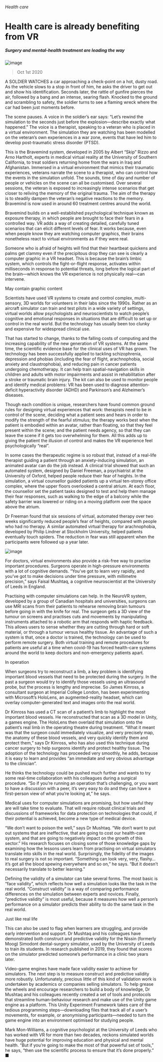 ###### Health care

# Health care is already benefiting from VR 

##### Surgery and mental-health treatment are leading the way 

![image](images/20201003_TQP087_0.jpg) 

> Oct 1st 2020 


A  SOLDIER WATCHES a car approaching a check-point on a hot, dusty road. As the vehicle slows to a stop in front of him, he asks the driver to get out and show his identification. Seconds later, the rattle of gunfire pierces the air, followed by a bang and an intense, searing flash. Knocked to the ground and scrambling to safety, the soldier turns to see a flaming wreck where the car had been just moments before.


The scene pauses. A voice in the soldier’s ear says: “Let’s rewind the simulation to the seconds just before the explosion—describe exactly what happened.” The voice is a therapist, speaking to a veteran who is placed in a virtual environment. The simulation they are watching has been modelled on the veteran’s own experiences in a war zone, events that have led him to develop post-traumatic stress disorder (PTSD).



This is the Bravemind system, developed in 2005 by Albert “Skip” Rizzo and Arno Hartholt, experts in medical virtual reality at the University of Southern California, to treat soldiers returning home from the wars in Iraq and Afghanistan. Immersed in a virtual environment that mimics their traumatic experiences, veterans narrate the scene to a therapist, who can control how the events in the simulation unfold. The sounds, time of day and number of people or vehicles on the scene can all be customised. Over several sessions, the veteran is exposed to increasingly intense scenarios that get closer to reliving the memory of the original trauma. The aim of the therapy is to steadily dampen the veteran’s negative reactions to the memory. Bravemind is now used in around 60 treatment centres around the world.


Bravemind builds on a well-established psychological technique known as exposure therapy, in which people are brought to face their fears in a controlled way. VR adds a way of creating detailed, carefully tuned scenarios that can elicit different levels of fear. It works because, even when people know they are watching computer graphics, their brains nonetheless react to virtual environments as if they were real.


Someone who is afraid of heights will find that their heartbeat quickens and palms get clammy even if the precipitous drop they can see is clearly a computer graphic in a VR headset. This is because the brain’s limbic system, which controls the fight-or-flight response, activates within milliseconds in response to potential threats, long before the logical part of the brain—which knows the VR experience is not physically real—can intervene.

May contain graphic content


Scientists have used VR systems to create and control complex, multi-sensory, 3D worlds for volunteers in their labs since the 1990s. Rather as an aircraft simulator can train and test pilots in a wide variety of settings, virtual worlds allow psychologists and neuroscientists to watch people’s cognitive and emotional responses in situations that are difficult to set up or control in the real world. But the technology has usually been too clunky and expensive for widespread clinical use.


That has started to change, thanks to the falling costs of computing and the increasing capability of the new generation of VR systems. At the same time, the scientific evidence base for the clinical uses of VR has grown. The technology has been successfully applied to tackling schizophrenia, depression and phobias (including the fear of flight, arachnophobia, social anxiety and claustrophobia), and reducing pain in cancer patients undergoing chemotherapy. It can help train spatial-navigation skills in children and adults with motor impairments and assist in rehabilitation after a stroke or traumatic brain injury. The kit can also be used to monitor people and identify medical problems: VR has been used to diagnose attention-deficit hyperactivity disorder (ADHD) and Parkinson’s and Alzheimer’s diseases.


Though each condition is unique, researchers have found common ground rules for designing virtual experiences that work: therapists need to be in control of the scene, deciding what a patient sees and hears in order to modify the strength of the fearful stimulus; the therapy works best when the patient is embodied within an avatar, rather than floating, so that they feel present within the scene; and the patient needs agency, so that they can leave the scene if it gets too overwhelming for them. All this adds up to giving the patient the illusion of control and makes the VR experience feel psychologically “real”.


In some cases the therapeutic regime is so robust that, instead of a real-life therapist guiding a patient through an anxiety-inducing simulation, an animated avatar can do the job instead. A clinical trial showed that such an automated system, designed by Daniel Freeman, a psychiatrist at the University of Oxford, helped people reduce their fear of heights. In the simulation, a virtual counsellor guided patients up a virtual ten-storey office complex, where the upper floors overlooked a central atrium. At each floor, the counsellor set the patient tasks designed to test and help them manage their fear responses, such as walking to the edge of a balcony while the safety barrier was lowered or riding on a moving platform over the space above the atrium.


Dr Freeman found that six sessions of virtual, automated therapy over two weeks significantly reduced people’s fear of heights, compared with people who had no therapy. A similar automated virtual therapy for arachnophobia, developed by Philip Lindner at Stockholm University, helped patients eventually touch spiders. The reduction in fear was still apparent when the participants were followed up a year later.

![image](images/20201003_TQC533.png) 



For doctors, virtual environments also provide a risk-free way to practise important procedures. Surgeons operate in high-pressure environments with a lot of cognitive demands. “You’ve got to learn very rapidly, and you’ve got to make decisions under time pressure, with millimetre precision,” says Faisal Mushtaq, a cognitive neuroscientist at the University of Leeds in England.


Practising with computer simulations can help. In the NeuroVR system, developed by a group of Canadian hospitals and universities, surgeons can use MRI scans from their patients to rehearse removing brain tumours before going in with the knife for real. The surgeon gets a 3D view of the tumour on screens and practises cuts and movements by manipulating instruments attached to a robotic arm that responds with haptic feedback. This allows users to sense whether they are cutting through hard or soft material, or through a tumour versus healthy tissue. An advantage of such a system is that, once a doctor is trained, the technology can be used to perform remote surgery. Both virtual training and remote procedures for patients are useful at a time when covid-19 has forced health-care systems around the world to keep doctors and non-emergency patients apart.

In operation


When surgeons try to reconstruct a limb, a key problem is identifying important blood vessels that need to be protected during the surgery. In the past a surgeon would try to identify those vessels using an ultrasound probe, but the process is lengthy and imprecise. So James Kinross, a consultant surgeon at Imperial College London, has been experimenting with Microsoft’s HoloLens, an augmented-reality headset, which can overlay computer-generated text and images onto the real world.


Dr Kinross has used a CT scan of a patient’s limb to highlight the most important blood vessels. He reconstructed that scan as a 3D model in Unity, a games engine. The HoloLens then overlaid that simulation onto the patient’s real limb in the operating theatre during treatment. “What it meant was that the surgeon could immediately visualize, and very precisely map, the anatomy of these blood vessels, and very quickly identify them and protect them,” says Dr Kinross, who has also used this technique during cancer surgery to help surgeons identify and protect healthy tissue. The adoption of the technology has proceeded very smoothly, he adds, because it is easy to learn and provides “an immediate and very obvious advantage to the clinician”.


He thinks the technology could be pushed much further and wants to try some real-time collaboration with his colleagues during a surgical procedure. “So if you’re running an operation that’s challenging, or you want to have a discussion with a peer, it’s very easy to do and they can have a first-person view of what you’re looking at,” he says.


Medical uses for computer simulations are promising, but how useful they are will take time to evaluate. That will require robust clinical trials and discussions of frameworks for data protection on technologies that could, if their potential is achieved, become a new type of medical device.


“We don’t want to poison the well,” says Dr Mushtaq. “We don’t want to put out systems that are ineffective, that are going to cost our health-care system, and that are going to negatively impact on the growth of this sector.” His research focuses on closing some of those knowledge gaps by examining how the lessons users learn from practising on virtual simulators translate into skills in the real world. Surprisingly, the fidelity of the images to real surgery is not so important. “Something can look very, very, flashy…it’s got all the blood spewing everywhere and so on,” he says. “But it doesn’t necessarily translate to better learning.”


Defining the validity of a simulator can take several forms. The most basic is “face validity”, which reflects how well a simulation looks like the task in the real world. “Construct validity” is a way of comparing performance differences on the simulation between experts and novices. Finally, “predictive validity” is most useful, because it measures how well a person’s performance on a simulator predicts their ability to do the same task in the real world.

Just like real life


This can also be used to flag when learners are struggling, and provide early intervention and support. Dr Mushtaq and his colleagues have demonstrated both construct and predictive validity for the Nissin (formerly Moog) Simodont dental-surgery simulator, used by the University of Leeds to train its students. In research published in 2019, they found that scores on the simulator predicted someone’s performance in a clinic two years later.


Video-game engines have made face validity easier to achieve for simulators. The next step is to measure construct and predictive validity more robustly. Unfortunately, precious little of this kind of validation work is undertaken by academics or companies selling simulators. To help grease the wheels and encourage researchers to build a body of knowledge, Dr Mushtaq and his colleagues recently created a set of tools and protocols that streamline human-behaviour research and make use of the Unity game engine as a platform. This Unity Experiment Framework takes care of the tedious programming steps—downloading files that track all of a user’s movements, for example, or anonymising participants—needed to turn the game engine into an environment optimised for studying people.


Mark Mon-Williams, a cognitive psychologist at the University of Leeds who has worked with VR for more than two decades, reckons simulated worlds have huge potential for improving education and physical and mental health. “But if you’re going to make the most of that powerful set of tools,” he says, “then use the scientific process to ensure that it’s done properly.” ■

